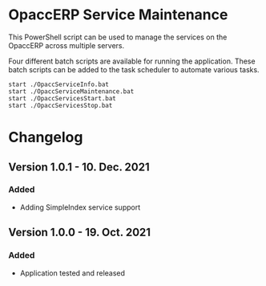 # OpaccERP Service Maintenance

This PowerShell script can be used to manage the services on the OpaccERP across multiple servers.

Four different batch scripts are available for running the application. These batch scripts can be added to the task scheduler to automate various tasks.

```batch
start ./OpaccServiceInfo.bat
start ./OpaccServiceMaintenance.bat
start ./OpaccServicesStart.bat
start ./OpaccServicesStop.bat
```

# Changelog

## Version 1.0.1 - 10. Dec. 2021
### Added
- Adding SimpleIndex service support

## Version 1.0.0 - 19. Oct. 2021
### Added
- Application tested and released